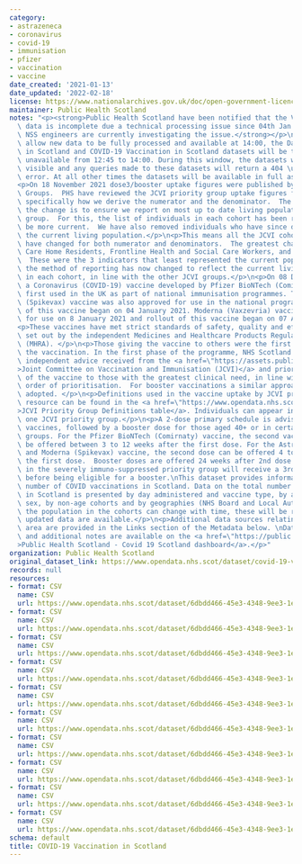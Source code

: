 ```yaml
---
category:
- astrazeneca
- coronavirus
- covid-19
- immunisation
- pfizer
- vaccination
- vaccine
date_created: '2021-01-13'
date_updated: '2022-02-18'
license: https://www.nationalarchives.gov.uk/doc/open-government-licence/version/3/
maintainer: Public Health Scotland
notes: "<p><strong>Public Health Scotland have been notified that the Vaccination\
  \ data is incomplete due a technical processing issue since 04th Jan 2022 15:00.\
  \ NSS engineers are currently investigating the issue.</strong></p>\n<p><strong>To\
  \ allow new data to be fully processed and available at 14:00, the Daily COVID-19\
  \ in Scotland and COVID-19 Vaccination in Scotland datasets will be temporarily\
  \ unavailable from 12:45 to 14:00. During this window, the datasets will not be\
  \ visible and any queries made to these datasets will return a 404 \u2013 Not found\
  \ error. At all other times the datasets will be available in full as usual.</strong></p>\n\
  <p>On 18 November 2021 dose3/booster uptake figures were published by JCVI Priority\
  \ Groups.  PHS have reviewed the JCVI priority group uptake figures from 18/11/2021,\
  \ specifically how we derive the numerator and the denominator.  The rational for\
  \ the change is to ensure we report on most up to date living population for each\
  \ group.  For this, the list of individuals in each cohort has been refreshed to\
  \ be more current.  We have also removed individuals who have since died to reflect\
  \ the current living population.</p>\n<p>This means all the JCVI cohorts and populations\
  \ have changed for both numerator and denominators.  The greatest change is in All\
  \ Care Home Residents, Frontline Health and Social Care Workers, and Care Home Staff.\
  \  These were the 3 indicators that least represented the current population and\
  \ the method of reporting has now changed to reflect the current living population\
  \ in each cohort, in line with the other JCVI groups.</p>\n<p>On 08 December 2020,\
  \ a Coronavirus (COVID-19) vaccine developed by Pfizer BioNTech (Comirnaty) was\
  \ first used in the UK as part of national immunisation programmes. The AstraZeneca\
  \ (Spikevax) vaccine was also approved for use in the national programme, and rollout\
  \ of this vaccine began on 04 January 2021. Moderna (Vaxzevria) vaccine was approved\
  \ for use on 8 January 2021 and rollout of this vaccine began on 07 April 2021.</p>\n\
  <p>These vaccines have met strict standards of safety, quality and effectiveness\
  \ set out by the independent Medicines and Healthcare Products Regulatory Agency\
  \ (MHRA). </p>\n<p>Those giving the vaccine to others were the first to receive\
  \ the vaccination. In the first phase of the programme, NHS Scotland followed the\
  \ independent advice received from the <a href=\"https://assets.publishing.service.gov.uk/government/uploads/system/uploads/attachment_data/file/948353/Priority_groups_for_coronavirus__COVID-19__vaccination_-_advice_from_the_JCVI__2_December_2020.pdf\"\
  >Joint Committee on Vaccination and Immunisation (JCVI)</a> and prioritised delivery\
  \ of the vaccine to those with the greatest clinical need, in line with the recommended\
  \ order of prioritisation.  For booster vaccinations a similar approach has been\
  \ adopted. </p>\n<p>Definitions used in the vaccine uptake by JCVI priority group\
  \ resource can be found in the <a href=\"https://www.opendata.nhs.scot/dataset/covid-19-vaccination-in-scotland/resource/29e8ab8e-065a-4f92-ab70-4371d757633b\"\
  >JCVI Priority Group Definitions table</a>. Individuals can appear in more than\
  \ one JCVI priority group.</p>\n<p>A 2-dose primary schedule is advised for the\
  \ vaccines, followed by a booster dose for those aged 40+ or in certain JCVI priority\
  \ groups. For the Pfizer BioNTech (Comirnaty) vaccine, the second vaccine dose can\
  \ be offered between 3 to 12 weeks after the first dose. For the AstraZeneca (Vaxzevria)\
  \ and Moderna (Spikevax) vaccine, the second dose can be offered 4 to 12 weeks after\
  \ the first dose.  Booster doses are offered 24 weeks after 2nd dose.  Those are\
  \ in the severely immuno-suppressed priority group will receive a 3rd primary dose\
  \ before being eligible for a booster.\nThis dataset provides information on daily\
  \ number of COVID vaccinations in Scotland. Data on the total number of vaccinations\
  \ in Scotland is presented by day administered and vaccine type, by age group, by\
  \ sex, by non-age cohorts and by geographies (NHS Board and Local Authority). As\
  \ the population in the cohorts can change with time, these will be refined when\
  \ updated data are available.</p>\n<p>Additional data sources relating to this topic\
  \ area are provided in the Links section of the Metadata below. \nData visualisation\
  \ and additional notes are available on the <a href=\"https://public.tableau.com/app/profile/phs.covid.19/viz/COVID-19DailyDashboard_15960160643010/Overview\"\
  >Public Health Scotland - Covid 19 Scotland dashboard</a>.</p>"
organization: Public Health Scotland
original_dataset_link: https://www.opendata.nhs.scot/dataset/covid-19-vaccination-in-scotland
records: null
resources:
- format: CSV
  name: CSV
  url: https://www.opendata.nhs.scot/dataset/6dbdd466-45e3-4348-9ee3-1eac72b5a592/resource/42f17a3c-a4db-4965-ba68-3dffe6bca13a/download/daily_vacc_scot_20220218.csv
- format: CSV
  name: CSV
  url: https://www.opendata.nhs.scot/dataset/6dbdd466-45e3-4348-9ee3-1eac72b5a592/resource/9b99e278-b8d8-47df-8d7a-a8cf98519ac1/download/daily_vacc_age_sex_20220218.csv
- format: CSV
  name: CSV
  url: https://www.opendata.nhs.scot/dataset/6dbdd466-45e3-4348-9ee3-1eac72b5a592/resource/758f72d6-7371-4eee-9e6b-0b0798470d7e/download/daily_vacc_hb_2021_part_1_20220218.csv
- format: CSV
  name: CSV
  url: https://www.opendata.nhs.scot/dataset/6dbdd466-45e3-4348-9ee3-1eac72b5a592/resource/09f5073d-2b7a-4c95-9fb3-d59c9da3fbd4/download/daily_vacc_hb_2021_part_2_20220218.csv
- format: CSV
  name: CSV
  url: https://www.opendata.nhs.scot/dataset/6dbdd466-45e3-4348-9ee3-1eac72b5a592/resource/8f7b64b1-eb53-43e9-b888-45af0bc25505/download/daily_vacc_hb_2022_part_1_20220218.csv
- format: CSV
  name: CSV
  url: https://www.opendata.nhs.scot/dataset/6dbdd466-45e3-4348-9ee3-1eac72b5a592/resource/d5ffffc0-f6f3-4b76-8f38-71ccfd7747a4/download/daily_vacc_la_2021_part_1_20220218.csv
- format: CSV
  name: CSV
  url: https://www.opendata.nhs.scot/dataset/6dbdd466-45e3-4348-9ee3-1eac72b5a592/resource/70e10191-6607-4f67-8132-ce14f57cbb28/download/daily_vacc_la_2021_part_2_20220218.csv
- format: CSV
  name: CSV
  url: https://www.opendata.nhs.scot/dataset/6dbdd466-45e3-4348-9ee3-1eac72b5a592/resource/03323275-7985-41b9-b657-7d3be9ca9b19/download/daily_vacc_la_2022_part_1_20220218.csv
- format: CSV
  name: CSV
  url: https://www.opendata.nhs.scot/dataset/6dbdd466-45e3-4348-9ee3-1eac72b5a592/resource/d442b584-fe34-4c8d-acd0-3de9ac568eaf/download/daily_vacc_jcvi_20220218.csv
- format: CSV
  name: CSV
  url: https://www.opendata.nhs.scot/dataset/6dbdd466-45e3-4348-9ee3-1eac72b5a592/resource/29e8ab8e-065a-4f92-ab70-4371d757633b/download/jcvi-table_20220201.xlsx
schema: default
title: COVID-19 Vaccination in Scotland
---
```

